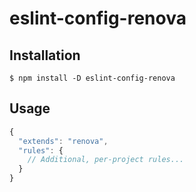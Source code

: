 # eslint-config-renova

## Installation
```
$ npm install -D eslint-config-renova
```

## Usage
```js
{
  "extends": "renova",
  "rules": {
    // Additional, per-project rules...
  }
}
```